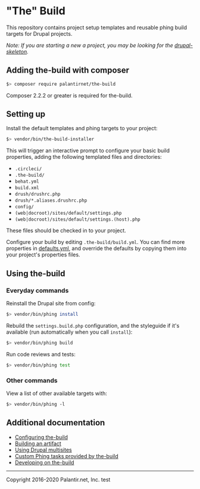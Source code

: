 # "The" Build

This repository contains project setup templates and reusable phing build targets for Drupal projects.

_Note: If you are starting a new a project, you may be looking for the [drupal-skeleton](https://github.com/palantirnet/drupal-skeleton)._

## Adding the-build with composer

```sh
$> composer require palantirnet/the-build
```

Composer 2.2.2 or greater is required for the-build.

## Setting up

Install the default templates and phing targets to your project:

```sh
$> vendor/bin/the-build-installer
```

This will trigger an interactive prompt to configure your basic build properties, adding the following templated files and directories:

* `.circleci/`
* `.the-build/`
* `behat.yml`
* `build.xml`
* `drush/drushrc.php`
* `drush/*.aliases.drushrc.php`
* `config/`
* `(web|docroot)/sites/default/settings.php`
* `(web|docroot)/sites/default/settings.(host).php`

These files should be checked in to your project.

Configure your build by editing `.the-build/build.yml`. You can find more properties in [defaults.yml](defaults.yml), and override the defaults by copying them into your project's properties files.

## Using the-build
### Everyday commands

Reinstall the Drupal site from config:

```sh
$> vendor/bin/phing install
```

Rebuild the `settings.build.php` configuration, and the styleguide if it's available (run automatically when you call `install`):

```sh
$> vendor/bin/phing build
```

Run code reviews and tests:

```sh
$> vendor/bin/phing test
```

### Other commands

View a list of other available targets with:

```sh
$> vendor/bin/phing -l
```

## Additional documentation

* [Configuring the-build](docs/configuration.md)
* [Building an artifact](docs/artifacts.md)
* [Using Drupal multisites](docs/drupal_multisite.md)
* [Custom Phing tasks provided by the-build](docs/tasks.md)
* [Developing on the-build](docs/development.md)

----
Copyright 2016-2020 Palantir.net, Inc.
test
